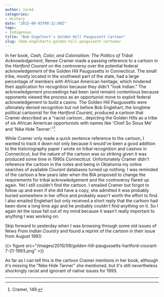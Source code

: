 ```yaml
---
author: Jared
categories:
- History
date: "2015-09-03T09:32:00Z"
tags:
- Indigenous
title: "Bob Engelhart's Golden Hill Paugussett Cartoon"
slug: /bob-engelharts-golden-hill-paugussett-cartoon/
---
```

In her book, *Cash, Color, and Colonialism: The Politics of Tribal Acknowledgement*, Renee Cramer made a passing reference to a cartoon in the *Hartford Courant* on the controversy over the potential federal acknowledgement of the Golden Hill Paugussetts in Connecticut. The small tribe, mostly located in the southwest part of the state, had a large percentage of members with African American heritage, which hindered their application for recognition because they didn't "look Indian." The acknowledgement proceedings had been (and remain) contentious because opponents viewed the process as an opportunist move to exploit federal acknowledgement to build a casino. The Golden Hill Paugussetts were ultimately denied recognition but not before Bob Englehart, the longtime political cartoonist for the *Hartford Courant*, produced a cartoon that Cramer described as a "racist cartoon…depicting the Golden Hills as a tribe of six African American opportunists with names like 'Chief So Sioux Me' and 'Nike Hide Tanner'."[^1]

While Cramer only made a quick sentence reference to the cartoon, I wanted to track it down not only because it would've been a good addition to the historiography paper I wrote on tribal recognition and casinos in Connecticut, but the nature of the cartoon was so striking given it was produced some time in 1990s Connecticut. Unfortunately Cramer didn't reference the cartoon in the notes and being in Oklahoma my online searches of available *Courant* databases turned up nothing. I was reminded of the cartoon a few years later when the BIA proposed to change the requirements for tribal acknowledgement and the controversy flared up again. Yet I still couldn't find the cartoon. I emailed Cramer but forgot to follow up and even if she did have a copy, she admitted it was probably buried somewhere in her office and probably wasn't worth the effort to find. I also emailed Englehart but only received a short reply that the cartoon had been done a long time ago and he probably couldn't find anything on it. So I again let the issue fall out of my mind because it wasn't really important to anything I was working on.

Skip forward to yesterday when I was browsing through some old issues of *News From Indian Country* and found a reprint of the cartoon in their issue from August 1993:

{{< figure src="/images/2015/09/golden-hill-paugussetts-hartford-courant-7-21-1993.png" >}}

As far as I can tell this is the cartoon Cramer mentions in her book, although it's missing the "Nike Hide Tanner" she mentioned, but it's still nevertheless shockingly racist and ignorant of native issues for 1993.

---
[^1]: Cramer, 149.